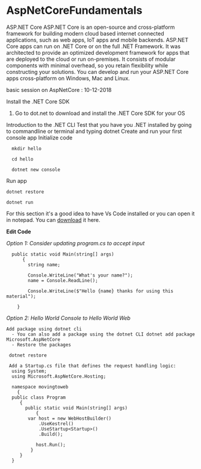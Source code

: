 # AspNetCoreFundamentals

ASP.NET Core
ASP.NET Core is an open-source and cross-platform framework for building modern cloud based internet connected applications, such as web apps, IoT apps and mobile backends. ASP.NET Core apps can run on .NET Core or on the full .NET Framework. It was architected to provide an optimized development framework for apps that are deployed to the cloud or run on-premises. It consists of modular components with minimal overhead, so you retain flexibility while constructing your solutions. You can develop and run your ASP.NET Core apps cross-platform on Windows, Mac and Linux.


basic session on AspNetCore : 10-12-2018

Install the .NET Core SDK
1. Go to dot.net to download and install the .NET Core SDK for your OS

Introduction to the .NET CLI
  Test that you have you .NET installed by going to commandline or terminal and typing
     dotnet 
   Create and run your first console app Initialize code
   
      mkdir hello

      cd hello

      dotnet new console
   
Run app
      
    dotnet restore

    dotnet run
   
For this section it's a good idea to have Vs Code installed or you can open it in notepad. You can [download](https://code.visualstudio.com/) it here.   

**Edit Code** 

*Option 1: Consider updating program.cs to accept input*

      public static void Main(string[] args)
          {
            string name;
            
            Console.WriteLine("What's your name?");
            name = Console.ReadLine();

            Console.WriteLine($"Hello {name} thanks for using this material");
            
        }

*Option 2: Hello World Console to Hello World Web*

    Add package using dotnet cli
      - You can also add a package using the dotnet CLI dotnet add package Microsoft.AspNetCore
      - Restore the packages
  
     dotnet restore
     
     Add a Startup.cs file that defines the request handling logic:
      using System;
      using Microsoft.AspNetCore.Hosting;

      namespace movingtoweb
        {
      public class Program
         {
           public static void Main(string[] args)
               {
            var host = new WebHostBuilder()
                .UseKestrel()
                .UseStartup<Startup>()
                .Build();

               host.Run();
             }
         }
      }
